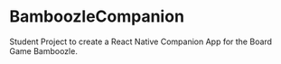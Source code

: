 # BamboozleCompanion
Student Project to create a React Native Companion App for the Board Game Bamboozle.
